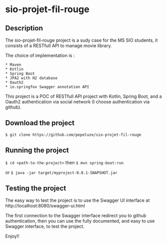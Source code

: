 # sio-projet-fil-rouge

## Description
The sio-projet-fil-rouge project is a sudy case for the MS SIO students, it consists of a RESTfull API to manage movie library.

The choice of implementation is :

    * Maven
    * Kotlin
    * Spring Boot
    * JPA2 with H2 database
    * Oauth2
    * io.springfox Swagger annotation API

This project is a POC of RESTfull API project with Kotlin, Spring Boot, and a Oauth2 authentication via social network
(I choose authentication via github).

## Download the project
`$ git clone https://github.com/pepeluze/sio-projet-fil-rouge`

## Running the project

`$ cd <path-to-the-project>`
then
`$ mvn spring-boot:run`

or
`$ java -jar target/myproject-0.0.1-SNAPSHOT.jar`

## Testing the project
The easy way to test the project is to use the Swagger UI interface at http://localhost:8080/swagger-ui.html

The first connection to the Swagger interface redirect you to github authentication, then you can use the fully
documented, and easy to use Swagger interface, to test the project.

Enjoy!!




